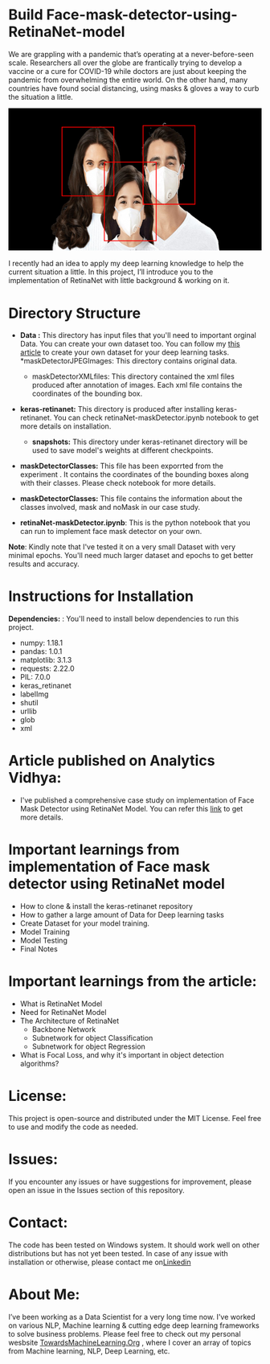 # Build Face-mask-detector-using-RetinaNet-model

We are grappling with a pandemic that’s operating at a never-before-seen scale. Researchers all over the globe are frantically trying to develop a vaccine or a cure for COVID-19 while doctors are just about keeping the pandemic from overwhelming the entire world. On the other hand, many countries have found social distancing, using masks & gloves a way to curb the situation a little.

![Face Mask Detector ](https://github.com/Praveen76/Face-mask-detector-using-RetinaNet-model/blob/master/Data/FaceMaskDetector.png)

I recently had an idea to apply my deep learning knowledge to help the current situation a little. In this project, I’ll introduce you to the implementation of RetinaNet with little background & working on it.

# Directory Structure
* **Data :** This directory has input files that you'll need to important orginal Data. You can create your own dataset too. You can follow my [this article](https://towardsmachinelearning.org/web-scraping-using-selenium-with-python/) to create your own dataset for your deep learning tasks.
  *maskDetectorJPEGImages: This directory contains original data.
  * maskDetectorXMLfiles: This directory contained the xml files produced after annotation of images. Each xml file contains the coordinates of the bounding box.

* **keras-retinanet:** This directory is produced after installing keras-retinanet. You can check retinaNet-maskDetector.ipynb notebook to get more details on installation.
    * **snapshots:**  This directory under keras-retinanet directory will be used to save model's weights at different checkpoints.
* **maskDetectorClasses:** This file has been exporrted from the experiment . It contains the coordinates of the bounding boxes along with their classes. Please check notebook for more details.
* **maskDetectorClasses:**  This file contains the information about the classes involved, mask and noMask in our case study.
* **retinaNet-maskDetector.ipynb**: This is the python notebook that you can run to implement face mask detector on your own.

**Note**: Kindly note that I've tested it on a very small Dataset with very minimal epochs. You'll need much larger dataset and epochs to get better results and accuracy.

# Instructions for Installation

**Dependencies:** : You'll need to install below dependencies to run this project.
* numpy: 1.18.1
* pandas: 1.0.1
* matplotlib: 3.1.3
* requests: 2.22.0
* PIL: 7.0.0
* keras_retinanet
* labelImg
* shutil
* urllib
* glob
* xml


# **Article published on Analytics Vidhya:** 
* I've published a comprehensive case study on implementation of Face Mask Detector using RetinaNet Model. You can refer this [link](https://www.analyticsvidhya.com/blog/2020/08/how-to-build-a-face-mask-detector-using-retinanet-model/) to get more details.

# **Important learnings from implementation of Face mask detector using RetinaNet model**
* How to clone & install the keras-retinanet repository
* How to gather a large amount of Data for Deep learning tasks
* Create Dataset for your model training.
* Model Training
* Model Testing
* Final Notes
  
# **Important learnings from the article:**
* What is RetinaNet Model
* Need for RetinaNet Model
* The Architecture of RetinaNet
   * Backbone Network
   * Subnetwork for object Classification
   * Subnetwork for object Regression
* What is Focal Loss, and why it's important in object detection algorithms?

# License:
This project is open-source and distributed under the MIT License. Feel free to use and modify the code as needed.

# Issues:
If you encounter any issues or have suggestions for improvement, please open an issue in the Issues section of this repository.

# Contact:
The code has been tested on Windows system. It should work well on other distributions but has not yet been tested. In case of any issue with installation or otherwise, please contact me on[Linkedin](https://www.linkedin.com/in/praveen-kumar-anwla-49169266/)

# **About Me:**
I’ve been working as a Data Scientist for a very long time now. I've worked on various NLP, Machine learning & cutting edge deep learning frameworks to solve business problems. Please feel free to check out my personal wesbsite [TowardsMachineLearning.Org](https://towardsmachinelearning.org/) , where I cover an array of topics from Machine learning, NLP, Deep Learning, etc.


